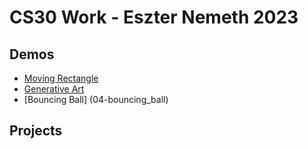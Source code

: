 # CS30 Work - Eszter Nemeth 2023

## Demos
- [Moving Rectangle](02-moving_rectangle)
- [Generative Art](03-generative_art)
- [Bouncing Ball] (04-bouncing_ball)

## Projects
